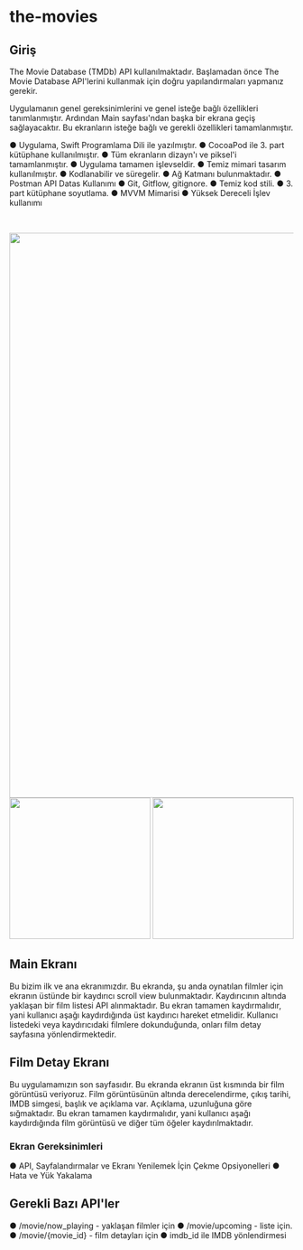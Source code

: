 # the-movies

## Giriş 
The Movie Database (TMDb) API kullanılmaktadır. Başlamadan önce The Movie Database API'lerini kullanmak için doğru yapılandırmaları yapmanız gerekir.

Uygulamanın genel gereksinimlerini ve genel isteğe bağlı özellikleri tanımlanmıştır. Ardından Main sayfası'ndan başka bir ekrana geçiş sağlayacaktır. Bu ekranların isteğe bağlı ve gerekli özellikleri tamamlanmıştır.

● Uygulama, Swift Programlama Dili ile yazılmıştır.
● CocoaPod ile 3. part kütüphane kullanılmıştır.
● Tüm ekranların dizayn'ı ve piksel'i tamamlanmıştır.
● Uygulama tamamen işlevseldir.
● Temiz mimari tasarım kullanılmıştır.
● Kodlanabilir ve süregelir.
● Ağ Katmanı bulunmaktadır.
● Postman API Datas Kullanımı
● Git, Gitflow, gitignore.
● Temiz kod stili.
● 3. part kütüphane soyutlama.
● MVVM Mimarisi
● Yüksek Dereceli İşlev kullanımı

<br> 

<p align="center">
  <img src="https://user-images.githubusercontent.com/88663603/166152205-53fb98f6-4e51-4ad5-a045-8dc6ea17f70b.png" width="1000"> 
  <img src="https://user-images.githubusercontent.com/88663603/166152213-6e43767a-4404-4917-bed9-aec5f08470a1.png" width="250"> 
  <img src="https://user-images.githubusercontent.com/88663603/166152219-d14772e3-7123-468f-9e96-d704dca50839.png" width="250"> 
</p>


## Main Ekranı
Bu bizim ilk ve ana ekranımızdır. Bu ekranda, şu anda oynatılan filmler için ekranın üstünde bir kaydırıcı scroll view bulunmaktadır. Kaydırıcının altında yaklaşan bir film listesi API alınmaktadır. Bu ekran tamamen kaydırmalıdır, yani kullanıcı aşağı kaydırdığında üst kaydırıcı hareket etmelidir. Kullanıcı listedeki veya kaydırıcıdaki filmlere dokunduğunda, onları film detay sayfasına yönlendirmektedir.

## Film Detay Ekranı
Bu uygulamamızın son sayfasıdır. Bu ekranda ekranın üst kısmında bir film görüntüsü veriyoruz. Film görüntüsünün altında derecelendirme, çıkış tarihi, IMDB simgesi, başlık ve açıklama var. Açıklama, uzunluğuna göre sığmaktadır. Bu ekran tamamen kaydırmalıdır, yani kullanıcı aşağı kaydırdığında film görüntüsü ve diğer tüm öğeler kaydırılmaktadır.

### Ekran Gereksinimleri
● API, Sayfalandırmalar ve Ekranı Yenilemek İçin Çekme Opsiyonelleri
● Hata ve Yük Yakalama

## Gerekli Bazı API'ler
● /movie/now_playing - yaklaşan filmler için
● /movie/upcoming - liste için.
● /movie/{movie_id} - film detayları için
● imdb_id ile IMDB yönlendirmesi

